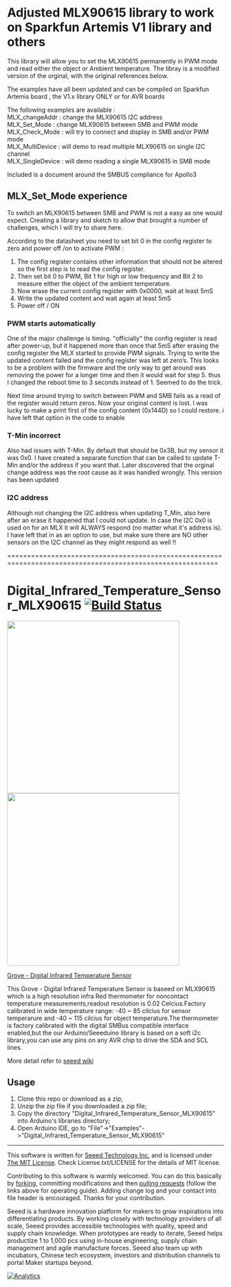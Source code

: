 # Adjusted MLX90615 library to work on Sparkfun Artemis V1 library and others

This library will allow you to set the MLX90615 permanently in PWM mode and read either the object or Ambient temperature.
The libray is a modified version of the orginal, with the original references below.

The examples have all been updated and can be compiled on Sparkfun Artemis board , the V1.x library ONLY or for AVR boards

The following examples are available :
<br>MLX_changeAddr   : change the MLX90615 I2C address
<br>MLX_Set_Mode     : change MLX90615 between SMB and PWM mode
<br>MLX_Check_Mode   : will try to connect and display in SMB and/or PWM mode
<br>MLX_MultiDevice  : will demo to read multiple MLX90615 on single I2C channel
<br>MLX_SingleDevice : will demo reading a single MLX90615 in SMB mode

Included is a document around the SMBUS compliance for Apollo3

## MLX_Set_Mode experience
To switch an MLX90615 between SMB and PWM is not a easy as one would expect. Creating a library and sketch to allow that brought a number of challenges, which I will try to share here.

According to the datasheet you need to set bit 0 in the config register to zero and power off /on to activate PWM :
1. The config register contains other information that should not be altered so the first step is to read the config register.
2. Then set bit 0 to PWM, Bit 1 for high or low frequency and Bit 2 to measure either the object of the ambient temperature.
3. Now erase the current config register with 0x0000, wait at least 5mS
4. Write the updated content and wait again at least 5mS
5. Power off / ON

### PWM starts automatically

One of the major challenge is timing. "officially" the config register is read after power-up, but it happened more than once that 5mS after erasing the config register the MLX started to provide PWM signals. Trying to write the updated content failed and the config register was left at zero’s.
This looks to be a problem with the firmware and the only way to get around was removing the power for a longer time and then it would wait for step 5. thus I changed the reboot time to 3 seconds instead of 1. Seemed to do the trick.

Next time around trying to switch between PWM and SMB fails as a read of the register would return zeros. Now your original content is lost. I was lucky to make a print first of the config content (0x144D) so I could restore. i have left that option in the code to enable

### T-Min incorrect

Also had issues with T-Min. By default that should be 0x3B, but my sensor it was 0x0. I have created a separate function that can be called to update T-Min and/or the address if you want that. Later discovered that the orginal change address was the root cause as it was handled wrongly. This version has been updated

### I2C address

Although not changing the I2C address when updating T_Min, also here after an erase it happened that I could not update. In case the I2C 0x0 is used on for an MLX it will ALWAYS respond (no matter what it's address is). I have left that in as an option to use, but make sure there are NO other sensors on the I2C channel as they might respond as well !!

===========================================================================================================



# Digital_Infrared_Temperature_Sensor_MLX90615  [![Build Status](https://travis-ci.com/AsharaStudios/Digital_Infrared_Temperature_Sensor_MLX90615.svg?branch=master)](https://travis-ci.com/AsharaStudios/Digital_Infrared_Temperature_Sensor_MLX90615)

<img src=https://statics3.seeedstudio.com/images/product/101020077%201.jpg width=400> <img src=https://statics3.seeedstudio.com/product/101020077%201_01.jpg width=400>

[Grove - Digital Infrared Temperature Sensor](https://www.seeedstudio.com/Grove-Digital-Infrared-Temperature-Sensor-p-2385.html)

This Grove - Digital Infrared Temperature Sensor is baseed on MLX90615 which is a high resolution infra Red thermometer for noncontact temperature measurements,readout resolution is 0.02 Celcius.Factory calibrated in wide temperature range: -40 ~ 85 cilcius for sensor temperarure and -40 ~ 115 cilcius for object temperature.The thermometer is factory calibrated with the digital SMBus compatible interface enabled,but the our Arduino/Seeeduino library is based on a soft i2c library,you can use any pins on any AVR chip to drive the SDA and SCL lines.

More detail refer to [seeed wiki](http://wiki.seeedstudio.com/Grove-Digital_Infrared_Temperature_Sensor/)

## Usage

1. Clone this repo or download as a zip;
2. Unzip the zip file if you downloaded a zip file;
3. Copy the directory "Digital_Infrared_Temperature_Sensor_MLX90615" into Arduino's libraries directory;
4. Open Arduino IDE, go to "File"->"Examples"->"Digital_Infrared_Temperature_Sensor_MLX90615"

----

This software is written for [Seeed Technology Inc.](http://www.seeed.cc) and is licensed under [The MIT License](http://opensource.org/licenses/mit-license.php). Check License.txt/LICENSE for the details of MIT license.

Contributing to this software is warmly welcomed. You can do this basically by
[forking](https://help.github.com/articles/fork-a-repo), committing modifications and then [pulling requests](https://help.github.com/articles/using-pull-requests) (follow the links above
for operating guide). Adding change log and your contact into file header is encouraged.
Thanks for your contribution.

Seeed is a hardware innovation platform for makers to grow inspirations into differentiating products. By working closely with technology providers of all scale, Seeed provides accessible technologies with quality, speed and supply chain knowledge. When prototypes are ready to iterate, Seeed helps productize 1 to 1,000 pcs using in-house engineering, supply chain management and agile manufacture forces. Seeed also team up with incubators, Chinese tech ecosystem, investors and distribution channels to portal Maker startups beyond.

[![Analytics](https://ga-beacon.appspot.com/UA-46589105-3/Digital_Infrared_Temperature_Sensor_MLX90615)](https://github.com/igrigorik/ga-beacon)
